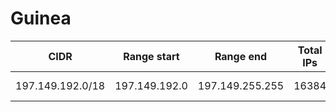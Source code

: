 # Guinea

CIDR               | Range start     | Range end       | Total IPs  | Assign date | Owner
------------------ | --------------- | --------------- | ---------- | ----------- | -----
197.149.192.0/18   | 197.149.192.0   | 197.149.255.255 | 16384      | 2012-06-14  | 
